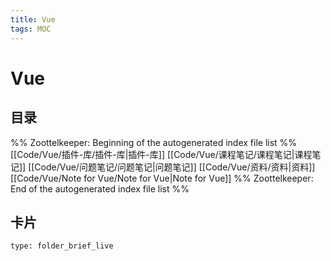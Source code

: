 ```yaml
---
title: Vue
tags: MOC
---
```

# Vue

## 目录



%% Zoottelkeeper: Beginning of the autogenerated index file list  %%
 [[Code/Vue/插件-库/插件-库|插件-库]]
 [[Code/Vue/课程笔记/课程笔记|课程笔记]]
 [[Code/Vue/问题笔记/问题笔记|问题笔记]]
 [[Code/Vue/资料/资料|资料]]
 [[Code/Vue/Note for Vue/Note for Vue|Note for Vue]]
%% Zoottelkeeper: End of the autogenerated index file list  %%












## 卡片

```ccard
type: folder_brief_live
```



















